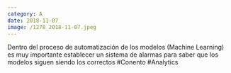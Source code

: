 ```yaml
--- 
category: A 
date: 2018-11-07 
image: /1278_2018-11-07.jpeg 
--- 
```


Dentro del proceso de automatización de los modelos (Machine Learning) es muy importante establecer un sistema de alarmas para saber que los modelos siguen siendo los correctos #Conento #Analytics